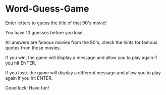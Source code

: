 # Word-Guess-Game

Enter letters to guess the title of that 90's movie!

You have 10 guesses before you lose.

All answers are famous movies from the 90's, check the hints for famous quotes from those movies.

If you win, the game will display a message and allow you to play again if you hit ENTER.

If you lose. the game will display a different message and allow you to play again if you hit ENTER.

Good luck! Have fun!
